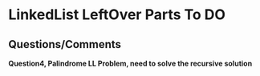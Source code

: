 # LinkedList LeftOver Parts To DO

## Questions/Comments

**Question4, Palindrome LL Problem, need to solve the recursive solution**